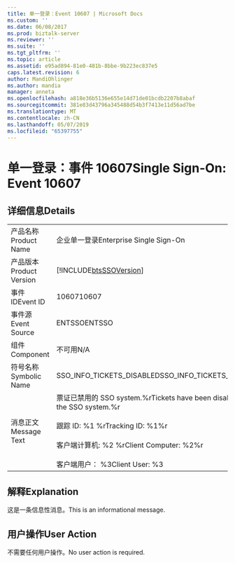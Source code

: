 ```yaml
---
title: 单一登录：Event 10607 | Microsoft Docs
ms.custom: ''
ms.date: 06/08/2017
ms.prod: biztalk-server
ms.reviewer: ''
ms.suite: ''
ms.tgt_pltfrm: ''
ms.topic: article
ms.assetid: e95ad894-81e0-481b-8bbe-9b223ec837e5
caps.latest.revision: 6
author: MandiOhlinger
ms.author: mandia
manager: anneta
ms.openlocfilehash: a818e36b5136e655e14d71de01bcdb2207b8abaf
ms.sourcegitcommit: 381e83d43796a345488d54b3f7413e11d56ad7be
ms.translationtype: MT
ms.contentlocale: zh-CN
ms.lasthandoff: 05/07/2019
ms.locfileid: "65397755"
---
```

# <a name="single-sign-on-event-10607"></a><span data-ttu-id="c55ed-102">单一登录：事件 10607</span><span class="sxs-lookup"><span data-stu-id="c55ed-102">Single Sign-On: Event 10607</span></span>
## <a name="details"></a><span data-ttu-id="c55ed-103">详细信息</span><span class="sxs-lookup"><span data-stu-id="c55ed-103">Details</span></span>  
  
|                 |                                                                                                                                              |
|-----------------|----------------------------------------------------------------------------------------------------------------------------------------------|
|  <span data-ttu-id="c55ed-104">产品名称</span><span class="sxs-lookup"><span data-stu-id="c55ed-104">Product Name</span></span>   |                                                          <span data-ttu-id="c55ed-105">企业单一登录</span><span class="sxs-lookup"><span data-stu-id="c55ed-105">Enterprise Single Sign-On</span></span>                                                           |
| <span data-ttu-id="c55ed-106">产品版本</span><span class="sxs-lookup"><span data-stu-id="c55ed-106">Product Version</span></span> |                                          [!INCLUDE[btsSSOVersion](../includes/btsssoversion-md.md)]                                          |
|    <span data-ttu-id="c55ed-107">事件 ID</span><span class="sxs-lookup"><span data-stu-id="c55ed-107">Event ID</span></span>     |                                                                    <span data-ttu-id="c55ed-108">10607</span><span class="sxs-lookup"><span data-stu-id="c55ed-108">10607</span></span>                                                                     |
|  <span data-ttu-id="c55ed-109">事件源</span><span class="sxs-lookup"><span data-stu-id="c55ed-109">Event Source</span></span>   |                                                                    <span data-ttu-id="c55ed-110">ENTSSO</span><span class="sxs-lookup"><span data-stu-id="c55ed-110">ENTSSO</span></span>                                                                    |
|    <span data-ttu-id="c55ed-111">组件</span><span class="sxs-lookup"><span data-stu-id="c55ed-111">Component</span></span>    |                                                                     <span data-ttu-id="c55ed-112">不可用</span><span class="sxs-lookup"><span data-stu-id="c55ed-112">N/A</span></span>                                                                      |
|  <span data-ttu-id="c55ed-113">符号名称</span><span class="sxs-lookup"><span data-stu-id="c55ed-113">Symbolic Name</span></span>  |                                                          <span data-ttu-id="c55ed-114">SSO_INFO_TICKETS_DISABLED</span><span class="sxs-lookup"><span data-stu-id="c55ed-114">SSO_INFO_TICKETS_DISABLED</span></span>                                                           |
|  <span data-ttu-id="c55ed-115">消息正文</span><span class="sxs-lookup"><span data-stu-id="c55ed-115">Message Text</span></span>   | <span data-ttu-id="c55ed-116">票证已禁用的 SSO system.%r</span><span class="sxs-lookup"><span data-stu-id="c55ed-116">Tickets have been disabled for the SSO system.%r</span></span><br /><br /> <span data-ttu-id="c55ed-117">跟踪 ID: %1 %r</span><span class="sxs-lookup"><span data-stu-id="c55ed-117">Tracking ID: %1%r</span></span><br /><br /> <span data-ttu-id="c55ed-118">客户端计算机: %2 %r</span><span class="sxs-lookup"><span data-stu-id="c55ed-118">Client Computer: %2%r</span></span><br /><br /> <span data-ttu-id="c55ed-119">客户端用户： %3</span><span class="sxs-lookup"><span data-stu-id="c55ed-119">Client User: %3</span></span> |
  
## <a name="explanation"></a><span data-ttu-id="c55ed-120">解释</span><span class="sxs-lookup"><span data-stu-id="c55ed-120">Explanation</span></span>  
 <span data-ttu-id="c55ed-121">这是一条信息性消息。</span><span class="sxs-lookup"><span data-stu-id="c55ed-121">This is an informational message.</span></span>  
  
## <a name="user-action"></a><span data-ttu-id="c55ed-122">用户操作</span><span class="sxs-lookup"><span data-stu-id="c55ed-122">User Action</span></span>  
 <span data-ttu-id="c55ed-123">不需要任何用户操作。</span><span class="sxs-lookup"><span data-stu-id="c55ed-123">No user action is required.</span></span>